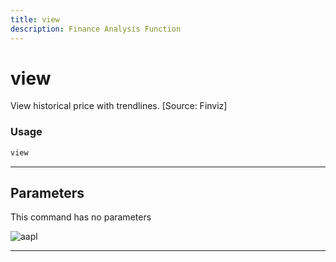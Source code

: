 ```yaml
---
title: view
description: Finance Analysis Function
---
```


# view

View historical price with trendlines. [Source: Finviz]

### Usage

```python
view
```

---

## Parameters

This command has no parameters


![aapl](https://user-images.githubusercontent.com/25267873/113757843-02107700-970b-11eb-99ab-eb9b1312547f.png)

---
